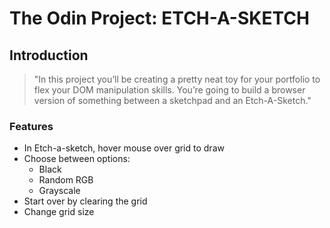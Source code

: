 # The Odin Project: ETCH-A-SKETCH
## Introduction
> "In this project you’ll be creating a pretty neat toy for your portfolio to flex your DOM manipulation skills. You’re going to build a browser version of something between a sketchpad and an Etch-A-Sketch."

### Features
- In Etch-a-sketch, hover mouse over grid to draw
- Choose between options: 
    - Black
    - Random RGB
    - Grayscale
- Start over by clearing the grid
- Change grid size